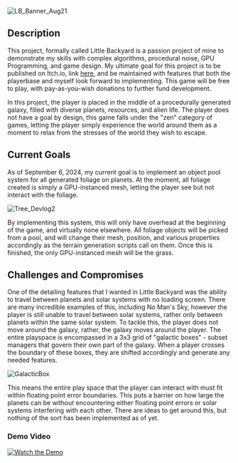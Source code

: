 
![LB_Banner_Aug21](https://github.com/user-attachments/assets/df342711-48be-4466-9554-10fd683af113)

## Description

This project, formally called Little Backyard is a passion project of mine to demonstrate my skills with complex algorithms, procedural noise, GPU Programming, and game design. My ultimate goal for this project is to be published on Itch.io, link [here](https://karalis03.itch.io/little-backyard), and be maintained with features that both the playerbase and myself look forward to implementing. This game will be free to play, with pay-as-you-wish donations to further fund development.

In this project, the player is placed in the middle of a procedurally generated galaxy, filled with diverse planets, resources, and alien life. The player does not have a goal by design, this game falls under the "zen" category of games, letting the player simply experience the world around them as a moment to relax from the stresses of the world they wish to escape. 

## Current Goals

As of September 6, 2024, my current goal is to implement an object pool system for all generated foliage on planets. At the moment, all foliage created is simply a GPU-instanced mesh, letting the player see but not interact with the foliage.

![Tree_Devlog2](https://github.com/user-attachments/assets/a8ddd89a-3b04-4ef7-b35d-393fced674f5)

By implementing this system, this will only have overhead at the beginning of the game, and virtually none elsewhere. All foliage objects will be picked from a pool, and will change their mesh, position, and various properties accordingly as the terrain generation scripts call on them. Once this is finished, the only GPU-instanced mesh will be the grass.

## Challenges and Compromises

One of the detailing features that I wanted in Little Backyard was the ability to travel between planets and solar systems with no loading screen. There are many incredible examples of this, including No Man's Sky, however the player is still unable to travel between solar systems, rather only between planets within the same solar system. To tackle this, the player does not move around the galaxy, rather, the galaxy moves around the player. The entire playspace is encompassed in a 3x3 grid of "galactic boxes" - subset managers that govern their own part of the galaxy. When a player crosses the boundary of these boxes, they are shifted accordingly and generate any needed features.

![GalacticBox](https://github.com/user-attachments/assets/9b2ed92a-30bd-4a86-ba32-8d1e8e1ca356)


This means the entire play space that the player can interact with must fit within floating point error boundaries. This puts a barrier on how large the planets can be without encountering either floating point errors or solar systems interfering with each other. There are ideas to get around this, but nothing of the sort has been implemented as of yet.

### Demo Video

[![Watch the Demo](https://github.com/user-attachments/assets/98fae1f5-7689-48ff-83c5-d8932e42e49e)](https://youtu.be/OuMUYvi9r6k)

